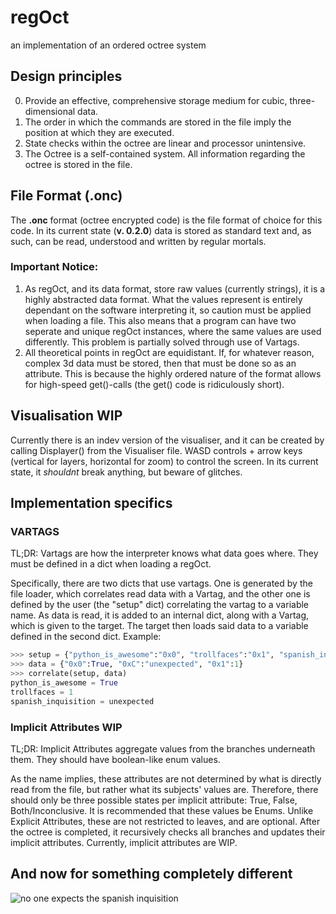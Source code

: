 # regOct
an implementation of an ordered octree system

## Design principles
0. Provide an effective, comprehensive storage medium for cubic, three-dimensional data.
1. The order in which the commands are stored in the file imply the position at which they are executed.
2. State checks within the octree are linear and processor unintensive.
3. The Octree is a self-contained system. All information regarding the octree is stored in the file.

## File Format (.onc)
The **.onc** format (octree encrypted code) is the file format of choice for this code. In its current state (**v. 0.2.0**) data is stored as standard text and, as such, can be read, understood and written by regular mortals. 

### Important Notice:
1. As regOct, and its data format, store raw values (currently strings), it is a highly abstracted data format. What the values represent is entirely dependant on the software interpreting it, so caution must be applied when loading a file. This also means that a program can have two seperate and unique regOct instances, where the same values are used differently. This problem is partially solved through use of Vartags.
2. All theoretical points in regOct are equidistant. If, for whatever reason, complex 3d data must be stored, then that must be done so as an attribute. This is because the highly ordered nature of the format allows for high-speed get()-calls (the get() code is ridiculously short).

## Visualisation WIP
Currently there is an indev version of the visualiser, and it can be created by calling Displayer() from the Visualiser file. WASD controls + arrow keys (vertical for layers, horizontal for zoom) to control the screen. In its current state, it *shouldnt* break anything, but beware of glitches.

## Implementation specifics
### VARTAGS
TL;DR:
Vartags are how the interpreter knows what data goes where. They must be defined in a dict when loading a regOct.
 
Specifically, there are two dicts that use vartags. One is generated by the file loader, which correlates read data with a Vartag, and the other one is defined by the user (the "setup" dict) correlating the vartag to a variable name.
As data is read, it is added to an internal dict, along with a Vartag, which is given to the target. The target then loads said data to a variable defined in the second dict.
Example:
``` python
>>> setup = {"python_is_awesome":"0x0", "trollfaces":"0x1", "spanish_inquisition":"0xC"}
>>> data = {"0x0":True, "0xC":"unexpected", "0x1":1}
>>> correlate(setup, data)
python_is_awesome = True
trollfaces = 1
spanish_inquisition = unexpected
```

### Implicit Attributes WIP
TL;DR:
Implicit Attributes aggregate values from the branches underneath them. They should have boolean-like enum values.

As the name implies, these attributes are not determined by what is directly read from the file, but rather what its subjects' values are.
Therefore, there should only be three possible states per implicit attribute: True, False, Both/Inconclusive. It is recommended that these values be Enums.
Unlike Explicit Attributes, these are not restricted to leaves, and are optional. After the octree is completed, it recursively checks all branches and updates their implicit attributes. 
Currently, implicit attributes are WIP.


## And now for something completely different
![**no one expects the spanish inquisition**](https://static.wikia.nocookie.net/montypython/images/f/ff/Spanish_Inquisition.jpg/revision/latest?cb=20180629171423)
